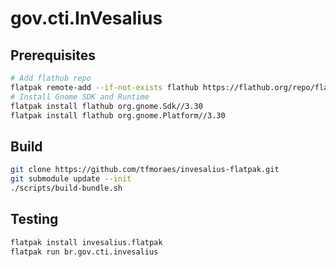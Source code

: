 # gov.cti.InVesalius

## Prerequisites

```bash
# Add flathub repo
flatpak remote-add --if-not-exists flathub https://flathub.org/repo/flathub.flatpakrepo
# Install Gnome SDK and Runtime
flatpak install flathub org.gnome.Sdk//3.30
flatpak install flathub org.gnome.Platform//3.30
```

## Build

```bash
git clone https://github.com/tfmoraes/invesalius-flatpak.git
git submodule update --init
./scripts/build-bundle.sh
```

## Testing

```bash
flatpak install invesalius.flatpak
flatpak run br.gov.cti.invesalius
```
